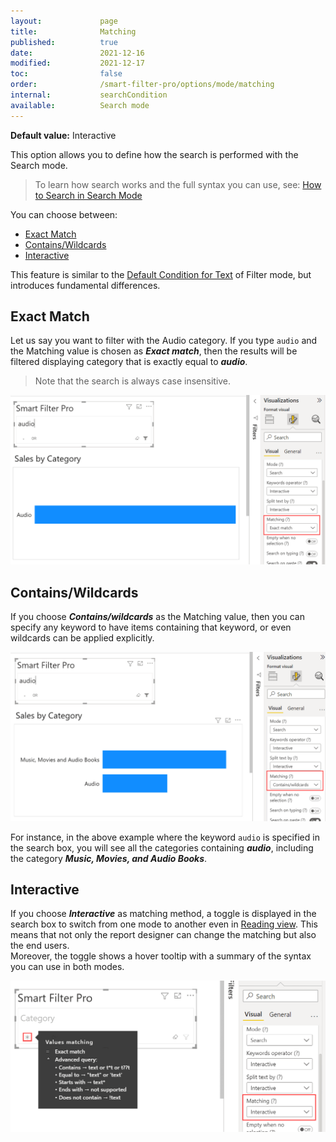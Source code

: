 ```yaml
---
layout:             page
title:              Matching
published:          true
date:               2021-12-16
modified:           2021-12-17
toc:                false
order:              /smart-filter-pro/options/mode/matching
internal:           searchCondition
available:          Search mode
---
```

**Default value:** Interactive

This option allows you to define how the search is performed with the Search mode.

> To learn how search works and the full syntax you can use, see: [How to Search in Search Mode](../../features/search.md#how-to-search)

You can choose between: 
- [Exact Match](#exact-match)
- [Contains/Wildcards](#contains/wildcards)
- [Interactive](#interactive)

This feature is similar to the [Default Condition for Text](default-text-condition.md) of Filter mode, but introduces fundamental differences. 

## Exact Match

Let us say you want to filter with the Audio category. If you type `audio` and the Matching value is chosen as ***Exact match***, then the results will be filtered displaying category that is exactly equal to ***audio***.

> Note that the search is always case insensitive.

<img src="images/matching-1.png" width="700">

## Contains/Wildcards

If you choose ***Contains/wildcards*** as the Matching value, then you can specify any keyword to have items containing that keyword, or even wildcards can be applied explicitly.

<img src="images/matching-2.png" width="700">

For instance, in the above example where the keyword `audio` is specified in the search box, you will see all the categories containing ***audio***, including the category ***Music, Movies, and Audio Books***. 

## Interactive

If you choose ***Interactive*** as matching method, a toggle is displayed in the search box to switch from one mode to another even in [Reading view](https://docs.microsoft.com/en-us/power-bi/consumer/end-user-reading-view#reading-view). This means that not only the report designer can change the matching but also the end users.  
Moreover, the toggle shows a hover tooltip with a summary of the syntax you can use in both modes.

<img src="images/matching-3.png" width="600">